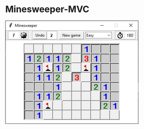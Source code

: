 # Minesweeper-MVC

![alt-text](https://github.com/Resized/Minesweeper-MVC/blob/master/images/example.png)
